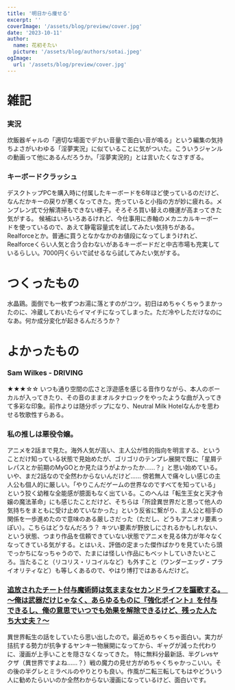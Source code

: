 ```yaml
---
title: '明日から痩せる'
excerpt: ''
coverImage: '/assets/blog/preview/cover.jpg'
date: '2023-10-11'
author:
  name: 花初そたい
  picture: '/assets/blog/authors/sotai.jpeg'
ogImage:
  url: '/assets/blog/preview/cover.jpg'
---
```

# 雑記
### 実況
炊飯器ギャルの「適切な場面でデカい音量で面白い音が鳴る」という編集の気持ちよさがいわゆる「淫夢実況」に似ていることに気がついた。こういうジャンルの動画って他にあるんだろうか。「淫夢実況的」とは言いたくなさすぎる。

### キーボードクラッシュ
デスクトップPCを購入時に付属したキーボードを6年ほど使っているのだけど、なんだかキーの戻りが悪くなってきた。売っていると小指の方が妙に疲れる。メンブレン式で分解清掃もできない様子。そろそろ買い替えの機運が高まってきた気がする。
候補はいろいろあるけれど、今仕事用に赤軸のメカニカルキーボードを使っているので、あえて静電容量式を試してみたい気持ちがある。Realforceとか。普通に買うとなかなかのお値段になってしまうけれど、Realforceくらい人気と合う合わないがあるキーボードだと中古市場も充実しているらしい。7000円くらいで試せるなら試してみたい気がする。

# つくったもの
水晶鶏。面倒でも一枚ずつお湯に落とすのがコツ。初日はめちゃくちゃうまかったのに、冷蔵しておいたらイマイチになってしまった。ただ冷やしただけなのになあ。何か成分変化が起きるんだろうか？

# よかったもの
### Sam Wilkes - DRIVING
★★★☆☆
いつも通り空間の広さと浮遊感を感じる音作りながら、本人のボーカルが入ってきたり、その音のままオルタナロックをやったような曲が入ってきて多彩な印象。前作よりは随分ポップになり、Neutral Milk Hotelなんかを思わせる牧歌性すらある。

### 私の推しは悪役令嬢。
アニメを2話まで見た。海外人気が高い、主人公が性的指向を明言する、ということだけ知っている状態で見始めたが、ゴリゴリのテンプレ展開で既に「星屑テレパスとか前期のMyGOとか見たほうがよかったか……？」と思い始めている。いや、まだ2話なので全然わからないんだけど……
傍若無人で痛々しい感じの主人公も個人的に厳しい。「やりこんだゲームの世界なのですべてを知っている」という狡く幼稚な全能感が臆面もなく出ている。このへんは「転生王女と天才令嬢の魔法革命」にも感じたことだけど、そちらは「所詮異世界だと思って他人の気持ちをまともに受け止めていなかった」という反省に繋がり、主人公と相手の関係を一歩進めたので意味のある厳しさだった（ただし、どうもアニオリ要素っぽい）。こちらはどうなんだろう？
キツい要素が野放しにされるかもしれない、という状態、つまり作品を信頼できていない状態でアニメを見る体力が年々なくなってきている気がする。とはいえ、評価の定まった傑作ばかりを見ていたら頭でっかちになっちゃうので、たまには怪しい作品にもベットしていきたいところ。当たること（リコリス・リコイルなど）も外すこと（ワンダーエッグ・プライオリティなど）も等しくあるので、やはり博打ではあるんだけど。

### [追放されたチート付与魔術師は気ままなセカンドライフを謳歌する。　～俺は武器だけじゃなく、あらゆるものに『強化ポイント』を付与できるし、俺の意思でいつでも効果を解除できるけど、残った人たち大丈夫？～](https://comic-days.com/volume/316190247136426054)
異世界転生の話をしていたら思い出したので。最近めちゃくちゃ面白い。実力が拮抗する勢力が抗争するヤンキー物展開になってから、ギャグが減った代わりに、漫画が上手いことを隠さなくなってきた。
特に無料分最新話、半グレvsヤクザ（異世界ですよね……？）戦の魔力の見せ方がめちゃくちゃかっこいい。その後の半グレとミラベルのやりとりも良い。作風が二転三転してもはやどういう人に勧めたらいいのか全然わからない漫画になっているけど、面白いです。
